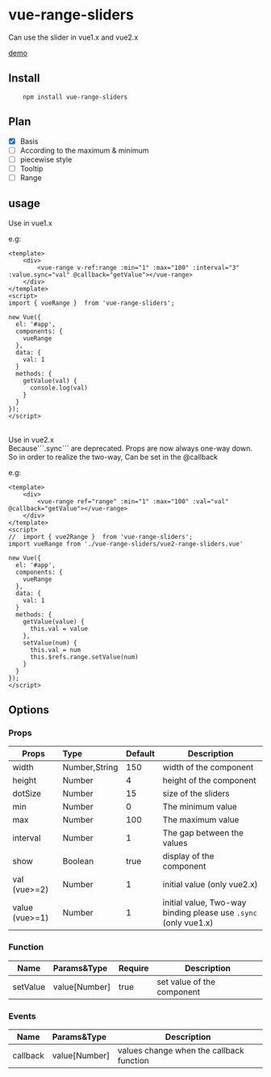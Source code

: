 # vue-range-sliders
Can use the slider in vue1.x and  vue2.x

[demo](https://nightcatsama.github.io/vue-range-sliders/example/)

## Install
```
    npm install vue-range-sliders
```

## Plan

- [x] Basis
- [ ] According to the maximum & minimum 
- [ ] piecewise style
- [ ] Tooltip
- [ ] Range

## usage
Use in vue1.x

e.g:
```
<template>
    <div>
        <vue-range v-ref:range :min="1" :max="100" :interval="3" :value.sync="val" @callback="getValue"></vue-range>
    </div>
</template>
<script>
import { vueRange }  from 'vue-range-sliders';

new Vue({
  el: '#app',
  components: {
    vueRange
  },
  data: {
    val: 1
  }
  methods: {
    getValue(val) {
      console.log(val)
    }
  }
});
</script>
```
<br>
Use in vue2.x 
<br>Because```.sync``` are deprecated. Props are now always one-way down. So in order to realize the two-way, Can be set in the @callback 

e.g:
```
<template>
    <div>
        <vue-range ref="range" :min="1" :max="100" :val="val" @callback="getValue"></vue-range>
    </div>
</template>
<script>
//  import { vue2Range }  from 'vue-range-sliders';
import vueRange from './vue-range-sliders/vue2-range-sliders.vue'

new Vue({
  el: '#app',
  components: {
    vueRange
  },
  data: {
    val: 1
  }
  methods: {
    getValue(value) {
      this.val = value
    },
    setValue(num) {
      this.val = num
      this.$refs.range.setValue(num)
    }
  }
});
</script>
```

## Options

### Props
| Props       | Type          | Default  | Description  |
| ----------- |:--------------| ---------|--------------|
| width       | Number,String | 150      | width of the component |
| height      | Number        | 4        | height of the component |
| dotSize     | Number        | 15       | size of the sliders |
| min         | Number        | 0        | The minimum value   |
| max         | Number        | 100      | The maximum value   |
| interval    | Number        | 1        | The gap between the values |
| show        | Boolean       | true     | display of the component |
| val (vue>=2)| Number        | 1        | initial value (only vue2.x)|
| value (vue>=1)| Number      | 1        | initial value, Two-way binding please use ```.sync``` (only vue1.x)|

### Function
| Name        | Params&Type   | Require  | Description  |
| ----------- |:--------------| ---------|--------------|
| setValue    | value[Number] | true     | set value of the component |

### Events
| Name        | Params&Type   | Description  |
| ----------- |:--------------|--------------|
| callback    | value[Number] | values change when the callback function |
